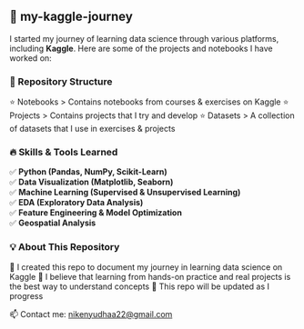## 🚀 my-kaggle-journey
I started my journey of learning data science through various platforms, including **Kaggle**. Here are some of the projects and notebooks I have worked on:

### 📁 Repository Structure
⭐ Notebooks > Contains notebooks from courses & exercises on Kaggle
⭐ Projects > Contains projects that I try and develop
⭐ Datasets >  A collection of datasets that I use in exercises & projects

### 🔥 Skills & Tools Learned  
✅ **Python (Pandas, NumPy, Scikit-Learn)**  
✅ **Data Visualization (Matplotlib, Seaborn)**  
✅ **Machine Learning (Supervised & Unsupervised Learning)**  
✅ **EDA (Exploratory Data Analysis)**  
✅ **Feature Engineering & Model Optimization**  
✅ **Geospatial Analysis**  

### 💡 About This Repository
🔹 I created this repo to document my journey in learning data science on Kaggle
🔹 I believe that learning from hands-on practice and real projects is the best way to understand concepts
🔹 This repo will be updated as I progress

📫 Contact me: nikenyudhaa22@gmail.com  

